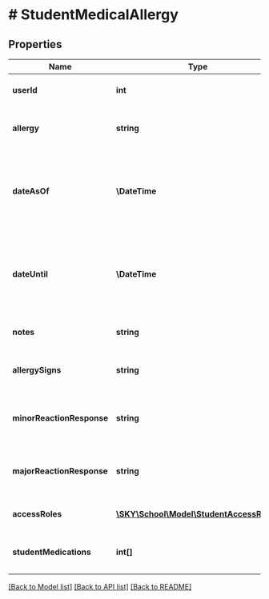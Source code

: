# # StudentMedicalAllergy

## Properties

Name | Type | Description | Notes
------------ | ------------- | ------------- | -------------
**userId** | **int** | The user ID of the student. |
**allergy** | **string** | The ID or description of the allergy. |
**dateAsOf** | **\DateTime** | The start date for the allergy. Use ISO-8601 date format: 2022-08-31. |
**dateUntil** | **\DateTime** | The end date for the allergy. Use ISO-8601 date format: 2022-08-31. | [optional]
**notes** | **string** | The notes for the allergy. | [optional]
**allergySigns** | **string** | The signs of an allergic reaction | [optional]
**minorReactionResponse** | **string** | The response for a minor allergic reaction | [optional]
**majorReactionResponse** | **string** | The response for a major allergic reaction | [optional]
**accessRoles** | [**\SKY\School\Model\StudentAccessRole[]**](StudentAccessRole.md) | An array of access role objects. | [optional]
**studentMedications** | **int[]** | An array of student medication ID integers. | [optional]

[[Back to Model list]](../../README.md#models) [[Back to API list]](../../README.md#endpoints) [[Back to README]](../../README.md)
